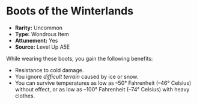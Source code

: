 
# Boots of the Winterlands

* **Rarity:** Uncommon
* **Type:** Wondrous Item
* **Attunement:** Yes
* **Source:** Level Up A5E


While wearing these boots, you gain the following benefits:

* Resistance to cold damage.
* You ignore _difficult terrain_  caused by ice or snow.
* You can survive temperatures as low as –50° Fahrenheit (–46° Celsius) without effect, or as low as –100° Fahrenheit (–74° Celsius) with heavy clothes.
